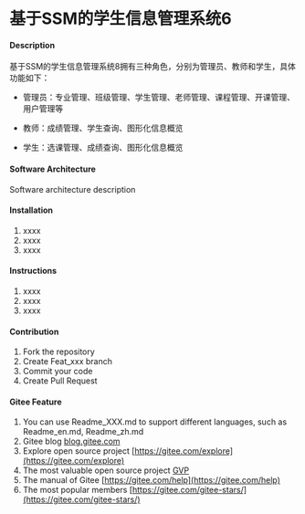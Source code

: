 # 基于SSM的学生信息管理系统6

#### Description
基于SSM的学生信息管理系统8拥有三种角色，分别为管理员、教师和学生，具体功能如下：

- 管理员：专业管理、班级管理、学生管理、老师管理、课程管理、开课管理、用户管理等

- 教师：成绩管理、学生查询、图形化信息概览

- 学生：选课管理、成绩查询、图形化信息概览

#### Software Architecture
Software architecture description

#### Installation

1.  xxxx
2.  xxxx
3.  xxxx

#### Instructions

1.  xxxx
2.  xxxx
3.  xxxx

#### Contribution

1.  Fork the repository
2.  Create Feat_xxx branch
3.  Commit your code
4.  Create Pull Request


#### Gitee Feature

1.  You can use Readme\_XXX.md to support different languages, such as Readme\_en.md, Readme\_zh.md
2.  Gitee blog [blog.gitee.com](https://blog.gitee.com)
3.  Explore open source project [https://gitee.com/explore](https://gitee.com/explore)
4.  The most valuable open source project [GVP](https://gitee.com/gvp)
5.  The manual of Gitee [https://gitee.com/help](https://gitee.com/help)
6.  The most popular members  [https://gitee.com/gitee-stars/](https://gitee.com/gitee-stars/)
